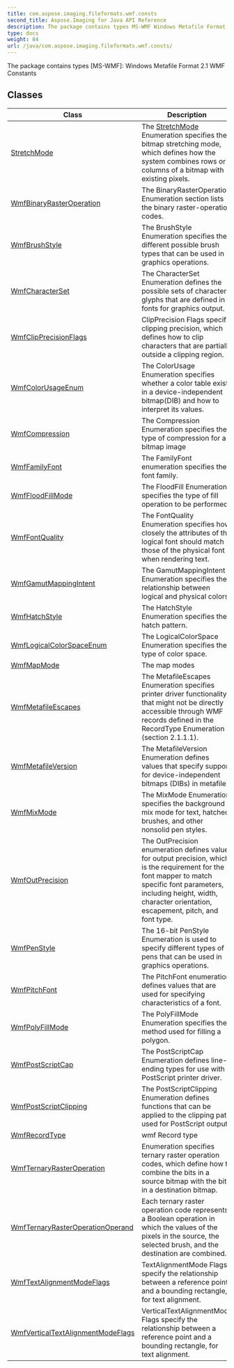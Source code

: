 ```yaml
---
title: com.aspose.imaging.fileformats.wmf.consts
second_title: Aspose.Imaging for Java API Reference
description: The package contains types MS-WMF Windows Metafile Format 2.1 WMF Constants
type: docs
weight: 84
url: /java/com.aspose.imaging.fileformats.wmf.consts/
---
```


The package contains types [MS-WMF]: Windows Metafile Format 2.1 WMF Constants


## Classes

| Class | Description |
| --- | --- |
| [StretchMode](../com.aspose.imaging.fileformats.wmf.consts/stretchmode) | The [StretchMode](../com.aspose.imaging.fileformats.wmf.consts/stretchmode) Enumeration specifies the bitmap stretching mode, which defines how the system combines rows or columns of a bitmap with existing pixels. |
| [WmfBinaryRasterOperation](../com.aspose.imaging.fileformats.wmf.consts/wmfbinaryrasteroperation) | The BinaryRasterOperation Enumeration section lists the binary raster-operation codes. |
| [WmfBrushStyle](../com.aspose.imaging.fileformats.wmf.consts/wmfbrushstyle) | The BrushStyle Enumeration specifies the different possible brush types that can be used in graphics operations. |
| [WmfCharacterSet](../com.aspose.imaging.fileformats.wmf.consts/wmfcharacterset) | The CharacterSet Enumeration defines the possible sets of character glyphs that are defined in fonts for graphics output. |
| [WmfClipPrecisionFlags](../com.aspose.imaging.fileformats.wmf.consts/wmfclipprecisionflags) | ClipPrecision Flags specify clipping precision, which defines how to clip characters that are partially outside a clipping region. |
| [WmfColorUsageEnum](../com.aspose.imaging.fileformats.wmf.consts/wmfcolorusageenum) | The ColorUsage Enumeration specifies whether a color table exists in a device-independent bitmap(DIB) and how to interpret its values. |
| [WmfCompression](../com.aspose.imaging.fileformats.wmf.consts/wmfcompression) | The Compression Enumeration specifies the type of compression for a bitmap image |
| [WmfFamilyFont](../com.aspose.imaging.fileformats.wmf.consts/wmffamilyfont) | The FamilyFont enumeration specifies the font family. |
| [WmfFloodFillMode](../com.aspose.imaging.fileformats.wmf.consts/wmffloodfillmode) | The FloodFill Enumeration specifies the type of fill operation to be performed. |
| [WmfFontQuality](../com.aspose.imaging.fileformats.wmf.consts/wmffontquality) | The FontQuality Enumeration specifies how closely the attributes of the logical font should match those of the physical font when rendering text. |
| [WmfGamutMappingIntent](../com.aspose.imaging.fileformats.wmf.consts/wmfgamutmappingintent) | The GamutMappingIntent Enumeration specifies the relationship between logical and physical colors. |
| [WmfHatchStyle](../com.aspose.imaging.fileformats.wmf.consts/wmfhatchstyle) | The HatchStyle Enumeration specifies the hatch pattern. |
| [WmfLogicalColorSpaceEnum](../com.aspose.imaging.fileformats.wmf.consts/wmflogicalcolorspaceenum) | The LogicalColorSpace Enumeration specifies the type of color space. |
| [WmfMapMode](../com.aspose.imaging.fileformats.wmf.consts/wmfmapmode) | The map modes |
| [WmfMetafileEscapes](../com.aspose.imaging.fileformats.wmf.consts/wmfmetafileescapes) | The MetafileEscapes Enumeration specifies printer driver functionality that might not be directly accessible through WMF records defined in the RecordType Enumeration (section 2.1.1.1). |
| [WmfMetafileVersion](../com.aspose.imaging.fileformats.wmf.consts/wmfmetafileversion) | The MetafileVersion Enumeration defines values that specify support for device-independent bitmaps (DIBs) in metafiles. |
| [WmfMixMode](../com.aspose.imaging.fileformats.wmf.consts/wmfmixmode) | The MixMode Enumeration specifies the background mix mode for text, hatched brushes, and other nonsolid pen styles. |
| [WmfOutPrecision](../com.aspose.imaging.fileformats.wmf.consts/wmfoutprecision) | The OutPrecision enumeration defines values for output precision, which is the requirement for the font mapper to match specific font parameters, including height, width, character orientation, escapement, pitch, and font type. |
| [WmfPenStyle](../com.aspose.imaging.fileformats.wmf.consts/wmfpenstyle) | The 16-bit PenStyle Enumeration is used to specify different types of pens that can be used in graphics operations. |
| [WmfPitchFont](../com.aspose.imaging.fileformats.wmf.consts/wmfpitchfont) | The PitchFont enumeration defines values that are used for specifying characteristics of a font. |
| [WmfPolyFillMode](../com.aspose.imaging.fileformats.wmf.consts/wmfpolyfillmode) | The PolyFillMode Enumeration specifies the method used for filling a polygon. |
| [WmfPostScriptCap](../com.aspose.imaging.fileformats.wmf.consts/wmfpostscriptcap) | The PostScriptCap Enumeration defines line-ending types for use with a PostScript printer driver. |
| [WmfPostScriptClipping](../com.aspose.imaging.fileformats.wmf.consts/wmfpostscriptclipping) | The PostScriptClipping Enumeration defines functions that can be applied to the clipping path used for PostScript output. |
| [WmfRecordType](../com.aspose.imaging.fileformats.wmf.consts/wmfrecordtype) | wmf Record type |
| [WmfTernaryRasterOperation](../com.aspose.imaging.fileformats.wmf.consts/wmfternaryrasteroperation) | Enumeration specifies ternary raster operation codes, which define how to combine the bits in a source bitmap with the bits in a destination bitmap. |
| [WmfTernaryRasterOperationOperand](../com.aspose.imaging.fileformats.wmf.consts/wmfternaryrasteroperationoperand) | Each ternary raster operation code represents a Boolean operation in which the values of the pixels in the source, the selected brush, and the destination are combined. |
| [WmfTextAlignmentModeFlags](../com.aspose.imaging.fileformats.wmf.consts/wmftextalignmentmodeflags) | TextAlignmentMode Flags specify the relationship between a reference point and a bounding rectangle, for text alignment. |
| [WmfVerticalTextAlignmentModeFlags](../com.aspose.imaging.fileformats.wmf.consts/wmfverticaltextalignmentmodeflags) | VerticalTextAlignmentMode Flags specify the relationship between a reference point and a bounding rectangle, for text alignment. |

